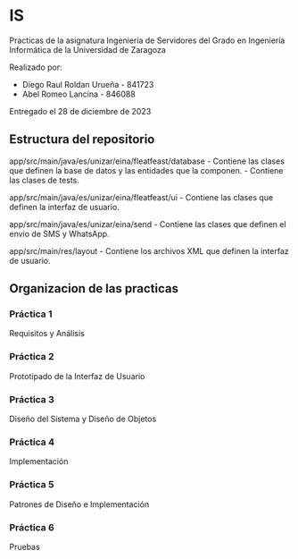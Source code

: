 # IS
Practicas de la asignatura Ingeniería de Servidores del Grado en Ingeniería Informática de la Universidad de Zaragoza

Realizado por:
- Diego Raul Roldan Urueña - 841723
- Abel Romeo Lancina - 846088

Entregado el 28 de diciembre de 2023

## Estructura del repositorio
app/src/main/java/es/unizar/eina/fleatfeast/database 
    - Contiene las clases que definen la base de datos y las entidades que la componen. 
    - Contiene las clases de tests.

app/src/main/java/es/unizar/eina/fleatfeast/ui
    - Contiene las clases que definen la interfaz de usuario.

app/src/main/java/es/unizar/eina/send
    - Contiene las clases que definen el envio de SMS y WhatsApp.

app/src/main/res/layout
    - Contiene los archivos XML que definen la interfaz de usuario.


## Organizacion de las practicas

### Práctica 1
Requisitos y Análisis

### Práctica 2
Prototipado de la Interfaz de Usuario

### Práctica 3
Diseño del Sistema y Diseño de Objetos

### Práctica 4
Implementación

### Práctica 5
Patrones de Diseño e Implementación

### Práctica 6
Pruebas
